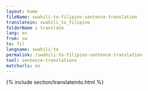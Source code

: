 ```yaml
---
layout: home
fileName: swahili-to-filipino-sentence-translation
translatein: swahili_to_filipino
folderName : translate
lang: en
from: sw
to: fil
langname: swahili-to
permalink: /swahili-to-filipino-sentence-translation
tool: sentence-translations
matchurls: en
---
```

{% include section/translateinto.html %}
